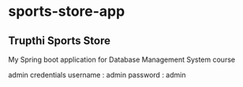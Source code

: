 # sports-store-app
## Trupthi Sports Store

My  Spring boot application for Database Management System course

admin credentials
username : admin
password : admin



